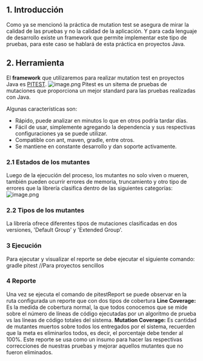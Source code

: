 ## 1. Introducción
Como ya se mencionó la práctica de mutation test se asegura de mirar la calidad de las pruebas y no la calidad de la aplicación. Y para cada lenguaje de desarrollo existe un framework que permite implementar este tipo de pruebas, para este caso se hablará de esta práctica en proyectos Java.

## 2. Herramienta
El **framework** que utilizaremos para realizar mutation test en proyectos Java es [PITEST](http://pitest.org/). 
![image.png](/.attachments/image-b33e2f09-866f-4f55-b433-df4aa2c957ff.png)
Pitest es un sitema de pruebas de mutaciones que proporciona un mejor standard para las pruebas realizadas con Java.

Algunas características son:
- Rápido, puede analizar en minutos lo que en otros podría tardar días.
- Fácil de usar, simplemente agregando la dependencia y sus respectivas configuraciones ya se puede utilizar.
- Compatible con ant, maven, gradle, entre otros.
- Se mantiene en constante desarrollo y dan soporte activamente.

### 2.1 Estados de los mutantes
Luego de la ejecución del proceso, los mutantes no solo viven o mueren, también pueden ocurrir errores de memoria, truncamiento y otro tipo de errores que la librería clasifica dentro de las siguientes categorías:
![image.png](/.attachments/image-2e1ec424-2438-4fbc-a36d-21b28085f969.png)

### 2.2 Tipos de los mutantes
La librería ofrece diferentes tipos de mutaciones clasificadas en dos versiones, 'Default Group' y 'Extended Group'.

### 3 Ejecución
Para ejecutar y visualizar el reporte se debe ejecutar el siguiente comando:
gradle pitest //Para proyectos sencillos


### 4 Reporte
Una vez se ejecuta el comando de pitestReport se puede observar en la ruta configurada un reporte que con dos tipos de cobertura
**Line Coverage:** Es la medida de cobertura normal, la que todos conocemos que se mide sobre el número de líneas de código ejecutadas por un algoritmo de prueba vs las líneas de código totales del sistema.
**Mutation Coverage:** Es cantidad de mutantes muertos sobre todos los entregados por el sistema, recuerden que la meta es eliminarlos todos, es decir, el porcentaje debe tender al 100%.
Este reporte se usa como un insumo para hacer las respectivas correcciones de nuestras pruebas y mejorar aquellos mutantes que no fueron eliminados.
